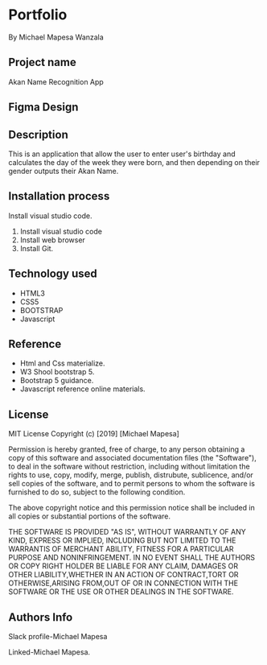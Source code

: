 # Portfolio
By Michael Mapesa Wanzala

## Project name

Akan Name Recognition App

## Figma Design



## Description

 This is an application that allow the user to enter user's birthday and calculates the day of 
 the week they were born, and then depending on their gender outputs their Akan Name. 

## Installation process

 Install visual studio code.

1. Install visual studio code
2. Install  web browser
3. Install Git.

## Technology used

 * HTML3
 * CSS5
 * BOOTSTRAP
 * Javascript

## Reference

* Html and Css materialize.
* W3 Shool bootstrap 5.
* Bootstrap 5 guidance.
* Javascript reference online materials. 

## License

MIT License
Copyright (c) [2019] [Michael Mapesa]

Permission is hereby granted, free of charge, to any person obtaining a copy of this software and associated documentation files (the "Software"), to deal in the software without restriction, including without limitation the rights to use, copy, modify, merge, publish, distrubute, sublicence, and/or sell copies of the software, and to permit persons to whom the software is furnished to do so, subject to the following condition.


The above copyright notice and this permission notice shall be included in all copies or substantial portions of the software.


THE SOFTWARE IS PROVIDED "AS IS", WITHOUT WARRANTLY OF ANY KIND, EXPRESS OR IMPLIED, INCLUDING BUT NOT LIMITED TO THE WARRANTIS OF MERCHANT ABILITY, FITNESS FOR A PARTICULAR PURPOSE AND NONINFRINGEMENT. IN NO EVENT SHALL THE AUTHORS OR COPY RIGHT HOLDER BE LIABLE FOR ANY CLAIM, DAMAGES OR OTHER LIABILITY,WHETHER IN AN ACTION OF CONTRACT,TORT OR OTHERWISE,ARISING FROM,OUT OF OR IN CONNECTION WITH THE SOFTWARE OR THE USE OR OTHER DEALINGS IN THE SOFTWARE.

## Authors Info

Slack profile-Michael Mapesa

Linked-Michael Mapesa.
